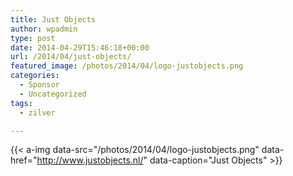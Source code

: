 ```yaml
---
title: Just Objects
author: wpadmin
type: post
date: 2014-04-29T15:46:18+00:00
url: /2014/04/just-objects/
featured_image: /photos/2014/04/logo-justobjects.png
categories:
  - Sponsor
  - Uncategorized
tags:
  - zilver

---
```

{{< a-img data-src="/photos/2014/04/logo-justobjects.png" data-href="http://www.justobjects.nl/" data-caption="Just Objects" >}}
